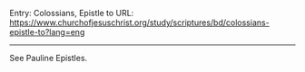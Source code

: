 Entry: Colossians, Epistle to
URL: https://www.churchofjesuschrist.org/study/scriptures/bd/colossians-epistle-to?lang=eng

---

See Pauline Epistles.
